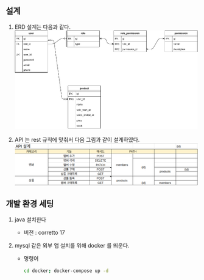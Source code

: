## 설계 
1. ERD 설계는 다음과 같다.<br>
   ![erd.png](docs/erd.png)<br>

2. API 는 rest 규칙에 맞춰서 다음 그림과 같이 설계하였다.<br>
   ![rest-api.png](docs/rest-api.png)


## 개발 환경 세팅
1. java 설치한다
   * 버전 : corretto 17
   
2. mysql 같은 외부 앱 설치를 위해 docker 를 띄운다.
   * 명령어
     ```bash
     cd docker; docker-compose up -d
     ```